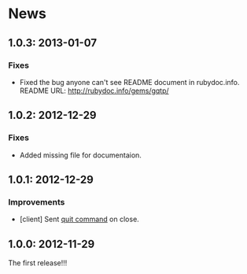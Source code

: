 # News

## 1.0.3: 2013-01-07

### Fixes

* Fixed the bug anyone can't see README document in rubydoc.info.
  README URL: http://rubydoc.info/gems/gqtp/

## 1.0.2: 2012-12-29

### Fixes

* Added missing file for documentaion.

## 1.0.1: 2012-12-29

### Improvements

* [client] Sent
  [quit command](http://groonga.org/docs/reference/commands/quit.html)
  on close.

## 1.0.0: 2012-11-29

The first release!!!
